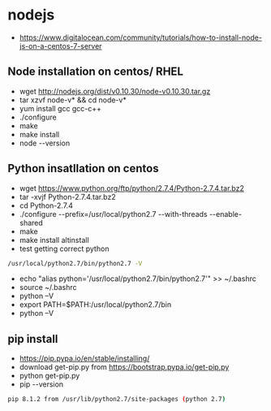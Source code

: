 # nodejs
* https://www.digitalocean.com/community/tutorials/how-to-install-node-js-on-a-centos-7-server
## Node installation on centos/ RHEL
* wget http://nodejs.org/dist/v0.10.30/node-v0.10.30.tar.gz
*	tar xzvf node-v* && cd node-v*
*	yum install gcc gcc-c++
*	./configure
*	make
*	make install
*	node --version

## Python insatllation on centos
* wget https://www.python.org/ftp/python/2.7.4/Python-2.7.4.tar.bz2
* tar -xvjf Python-2.7.4.tar.bz2
* cd Python-2.7.4
* ./configure --prefix=/usr/local/python2.7 --with-threads --enable-shared
* make
* make install altinstall
* test getting correct python
```sh
/usr/local/python2.7/bin/python2.7 -V
```
* echo "alias python='/usr/local/python2.7/bin/python2.7'" >> ~/.bashrc
* source ~/.bashrc
* python –V
* export PATH=$PATH:/usr/local/python2.7/bin
* python –V

## pip install
* https://pip.pypa.io/en/stable/installing/
* download get-pip.py from https://bootstrap.pypa.io/get-pip.py
* python get-pip.py
* pip --version
```sh
pip 8.1.2 from /usr/lib/python2.7/site-packages (python 2.7)
```
